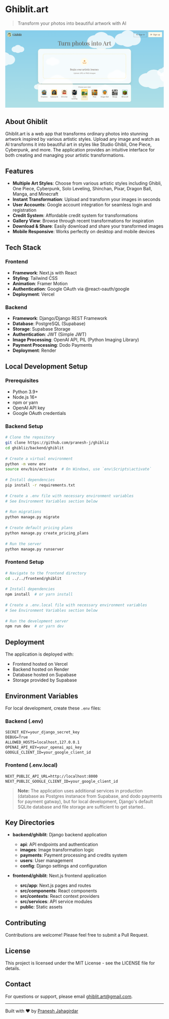 # Ghiblit.art

> Transform your photos into beautiful artwork with AI

![Ghiblit.art Screenshot](./docs/images/screenshot.png)

## About Ghiblit

Ghiblit.art is a web app that transforms ordinary photos into stunning artwork inspired by various artistic styles. Upload any image and watch as AI transforms it into beautiful art in styles like Studio Ghibli, One Piece, Cyberpunk, and more. The application provides an intuitive interface for both creating and managing your artistic transformations.

## Features

- **Multiple Art Styles**: Choose from various artistic styles including Ghibli, One Piece, Cyberpunk, Solo Leveling, Shinchan, Pixar, Dragon Ball, Manga, and Minecraft
- **Instant Transformation**: Upload and transform your images in seconds
- **User Accounts**: Google account integration for seamless login and registration
- **Credit System**: Affordable credit system for transformations
- **Gallery View**: Browse through recent transformations for inspiration
- **Download & Share**: Easily download and share your transformed images
- **Mobile Responsive**: Works perfectly on desktop and mobile devices

## Tech Stack

### Frontend
- **Framework**: Next.js with React
- **Styling**: Tailwind CSS
- **Animation**: Framer Motion
- **Authentication**: Google OAuth via @react-oauth/google
- **Deployment**: Vercel

### Backend
- **Framework**: Django/Django REST Framework
- **Database**: PostgreSQL (Supabase)
- **Storage**: Supabase Storage
- **Authentication**: JWT (Simple JWT)
- **Image Processing**: OpenAI API, PIL (Python Imaging Library)
- **Payment Processing**: Dodo Payments
- **Deployment**: Render

## Local Development Setup

### Prerequisites
- Python 3.9+
- Node.js 16+
- npm or yarn
- OpenAI API key
- Google OAuth credentials

### Backend Setup

```bash
# Clone the repository
git clone https://github.com/pranesh-j/ghibliz
cd ghibliz/backend/ghiblit

# Create a virtual environment
python -m venv env
source env/bin/activate  # On Windows, use `env\Scripts\activate`

# Install dependencies
pip install -r requirements.txt

# Create a .env file with necessary environment variables
# See Environment Variables section below

# Run migrations
python manage.py migrate

# Create default pricing plans
python manage.py create_pricing_plans

# Run the server
python manage.py runserver
```

### Frontend Setup

```bash
# Navigate to the frontend directory
cd ../../frontend/ghiblit

# Install dependencies
npm install  # or yarn install

# Create a .env.local file with necessary environment variables
# See Environment Variables section below

# Run the development server
npm run dev  # or yarn dev
```

## Deployment

The application is deployed with:
- Frontend hosted on Vercel
- Backend hosted on Render
- Database hosted on Supabase
- Storage provided by Supabase

## Environment Variables

For local development, create these `.env` files:

### Backend (.env)
```
SECRET_KEY=your_django_secret_key
DEBUG=True
ALLOWED_HOSTS=localhost,127.0.0.1
OPENAI_API_KEY=your_openai_api_key
GOOGLE_CLIENT_ID=your_google_client_id
```

### Frontend (.env.local)
```
NEXT_PUBLIC_API_URL=http://localhost:8000
NEXT_PUBLIC_GOOGLE_CLIENT_ID=your_google_client_id
```

> **Note:** The application uses additional services in production (database as Postgres instanace from Supabase, and dodo payments for payment gatway), but for local development, Django's default SQLite database and file storage are sufficient to get started..

## Key Directories

- **backend/ghiblit**: Django backend application
  - **api**: API endpoints and authentication
  - **images**: Image transformation logic
  - **payments**: Payment processing and credits system
  - **users**: User management
  - **config**: Django settings and configuration

- **frontend/ghiblit**: Next.js frontend application
  - **src/app**: Next.js pages and routes
  - **src/components**: React components
  - **src/contexts**: React context providers
  - **src/services**: API service modules
  - **public**: Static assets

## Contributing

Contributions are welcome! Please feel free to submit a Pull Request.

## License

This project is licensed under the MIT License - see the LICENSE file for details.

## Contact

For questions or support, please email [ghiblit.art@gmail.com](mailto:ghiblit.art@gmail.com).

---

Built with ❤️ by [Pranesh Jahagirdar](https://www.linkedin.com/in/pranesh-jahagirdar/)
